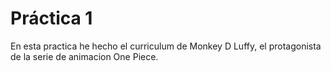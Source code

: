  # Práctica 1
En esta practica he hecho el curriculum de Monkey D Luffy, el protagonista de la serie de animacion One Piece.

